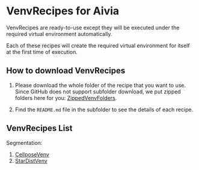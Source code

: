 # VenvRecipes for Aivia

VenvRecipes are ready-to-use except they will be executed under the required virtual environment automatically.

Each of these recipes will create the required virtual environment for itself at the first time of execution.

## How to download VenvRecipes

1. Please download the whole folder of the recipe that you want to use. Since GitHub does not support subfolder download, we put zipped folders here for you: [ZippedVenvFolders](ZippedVenvFolders).

2. Find the `README.md` file in the subfolder to see the details of each recipe.

## VenvRecipes List

Segmentation:

1. [CellposeVenv](./CellposeVenv)
2. [StarDistVenv](./StardistVenv)
